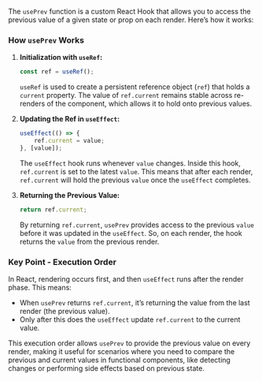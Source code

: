 
The `usePrev` function is a custom React Hook that allows you to access the previous value of a given state or prop on each render. Here’s how it works:

### How `usePrev` Works

1. **Initialization with `useRef`:** 
   ```javascript
   const ref = useRef();
   ```
   `useRef` is used to create a persistent reference object (`ref`) that holds a `current` property. The value of `ref.current` remains stable across re-renders of the component, which allows it to hold onto previous values.

2. **Updating the Ref in `useEffect`:**
   ```javascript
   useEffect(() => {
       ref.current = value;
   }, [value]);
   ```
   The `useEffect` hook runs whenever `value` changes. Inside this hook, `ref.current` is set to the latest `value`. This means that after each render, `ref.current` will hold the previous `value` once the `useEffect` completes.

3. **Returning the Previous Value:**
   ```javascript
   return ref.current;
   ```
   By returning `ref.current`, `usePrev` provides access to the previous `value` before it was updated in the `useEffect`. So, on each render, the hook returns the `value` from the previous render.

### Key Point - Execution Order

In React, rendering occurs first, and then `useEffect` runs after the render phase. This means:
- When `usePrev` returns `ref.current`, it’s returning the value from the last render (the previous value).
- Only after this does the `useEffect` update `ref.current` to the current value.

This execution order allows `usePrev` to provide the previous value on every render, making it useful for scenarios where you need to compare the previous and current values in functional components, like detecting changes or performing side effects based on previous state.